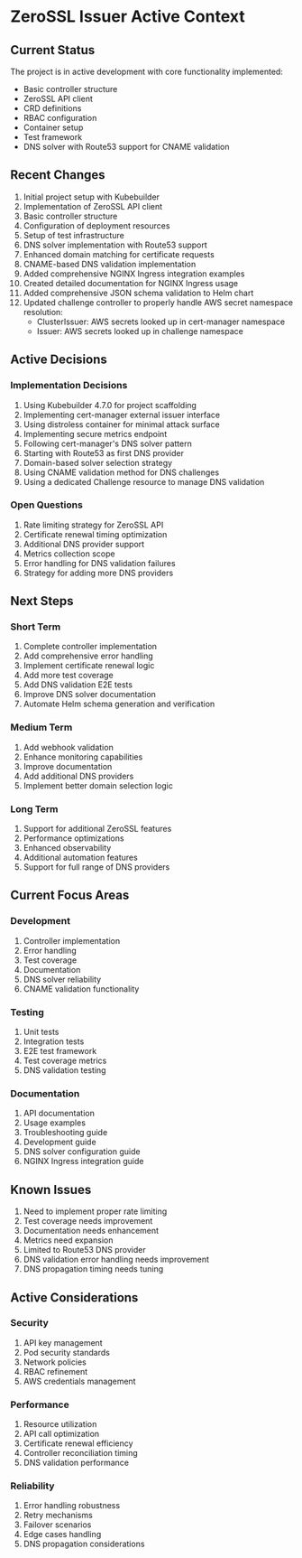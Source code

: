 # ZeroSSL Issuer Active Context

## Current Status
The project is in active development with core functionality implemented:
- Basic controller structure
- ZeroSSL API client
- CRD definitions
- RBAC configuration
- Container setup
- Test framework
- DNS solver with Route53 support for CNAME validation

## Recent Changes
1. Initial project setup with Kubebuilder
2. Implementation of ZeroSSL API client
3. Basic controller structure
4. Configuration of deployment resources
5. Setup of test infrastructure
6. DNS solver implementation with Route53 support
7. Enhanced domain matching for certificate requests
8. CNAME-based DNS validation implementation
9. Added comprehensive NGINX Ingress integration examples
10. Created detailed documentation for NGINX Ingress usage
11. Added comprehensive JSON schema validation to Helm chart
12. Updated challenge controller to properly handle AWS secret namespace resolution:
    - ClusterIssuer: AWS secrets looked up in cert-manager namespace
    - Issuer: AWS secrets looked up in challenge namespace

## Active Decisions

### Implementation Decisions
1. Using Kubebuilder 4.7.0 for project scaffolding
2. Implementing cert-manager external issuer interface
3. Using distroless container for minimal attack surface
4. Implementing secure metrics endpoint
5. Following cert-manager's DNS solver pattern
6. Starting with Route53 as first DNS provider
7. Domain-based solver selection strategy
8. Using CNAME validation method for DNS challenges
9. Using a dedicated Challenge resource to manage DNS validation

### Open Questions
1. Rate limiting strategy for ZeroSSL API
2. Certificate renewal timing optimization
3. Additional DNS provider support
4. Metrics collection scope
5. Error handling for DNS validation failures
6. Strategy for adding more DNS providers

## Next Steps

### Short Term
1. Complete controller implementation
2. Add comprehensive error handling
3. Implement certificate renewal logic
4. Add more test coverage
5. Add DNS validation E2E tests
6. Improve DNS solver documentation
7. Automate Helm schema generation and verification

### Medium Term
1. Add webhook validation
2. Enhance monitoring capabilities
3. Improve documentation
4. Add additional DNS providers
5. Implement better domain selection logic

### Long Term
1. Support for additional ZeroSSL features
2. Performance optimizations
3. Enhanced observability
4. Additional automation features
5. Support for full range of DNS providers

## Current Focus Areas

### Development
1. Controller implementation
2. Error handling
3. Test coverage
4. Documentation
5. DNS solver reliability
6. CNAME validation functionality

### Testing
1. Unit tests
2. Integration tests
3. E2E test framework
4. Test coverage metrics
5. DNS validation testing

### Documentation
1. API documentation
2. Usage examples
3. Troubleshooting guide
4. Development guide
5. DNS solver configuration guide
6. NGINX Ingress integration guide

## Known Issues
1. Need to implement proper rate limiting
2. Test coverage needs improvement
3. Documentation needs enhancement
4. Metrics need expansion
5. Limited to Route53 DNS provider
6. DNS validation error handling needs improvement
7. DNS propagation timing needs tuning

## Active Considerations

### Security
1. API key management
2. Pod security standards
3. Network policies
4. RBAC refinement
5. AWS credentials management

### Performance
1. Resource utilization
2. API call optimization
3. Certificate renewal efficiency
4. Controller reconciliation timing
5. DNS validation performance

### Reliability
1. Error handling robustness
2. Retry mechanisms
3. Failover scenarios
4. Edge cases handling
5. DNS propagation considerations 